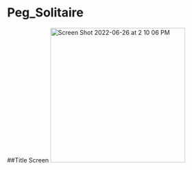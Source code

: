 # Peg_Solitaire
##Title Screen
<img width="314" alt="Screen Shot 2022-06-26 at 2 10 06 PM" src="https://user-images.githubusercontent.com/74018027/175828096-698537f3-3cc4-41e7-a10a-60942fcc626d.png">
